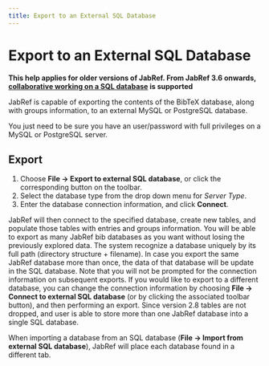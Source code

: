 ```yaml
---
title: Export to an External SQL Database
---
```


# Export to an External SQL Database

**This help applies for older versions of JabRef.
From JabRef 3.6 onwards, [collaborative working on a SQL database](SQLDatabase) is supported**


JabRef is capable of exporting the contents of the BibTeX database, along with groups information, to an external MySQL or PostgreSQL database.

You just need to be sure you have an user/password with full privileges on a MySQL or PostgreSQL server.

## Export

1.  Choose **File -&gt; Export to external SQL database**, or click the corresponding button on the toolbar.
2.  Select the database type from the drop down menu for *Server Type*.
3.  Enter the database connection information, and click **Connect**.

JabRef will then connect to the specified database, create new tables, and populate those tables with entries and groups information. You will be able to export as many JabRef bib databases as you want without losing the previously explored data. The system recognize a database uniquely by its full path (directory structure + filename). In case you export the same JabRef database more than once, the data of that database will be update in the SQL database. Note that you will not be prompted for the connection information on subsequent exports. If you would like to export to a different database, you can change the connection information by choosing **File -&gt; Connect to external SQL database** (or by clicking the associated toolbar button), and then performing an export. Since version 2.8 tables are not dropped, and user is able to store more than one JabRef database into a single SQL database.

When importing a database from an SQL database (**File -&gt; Import from external SQL database**), JabRef will place each database found in a different tab.
